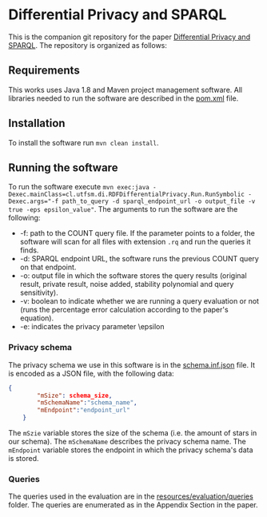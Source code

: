 # Differential Privacy and SPARQL

This is the companion git repository for the paper [Differential Privacy and SPARQL](http://www.semantic-web-journal.net/content/differential-privacy-and-sparql-0). The repository is organized as follows:

## Requirements

This works uses Java 1.8 and Maven project management software. All libraries needed to run the software are described in the [pom.xml](pom.xml) file.

## Installation

To install the software run `mvn clean install`. 

## Running the software

To run the software execute ```mvn exec:java -Dexec.mainClass=cl.utfsm.di.RDFDifferentialPrivacy.Run.RunSymbolic -Dexec.args="-f path_to_query -d sparql_endpoint_url -o output_file -v true -eps epsilon_value"```. The arguments to run the software are the following:

 * -f: path to the COUNT query file. If the parameter points to a folder, the software will scan for all files with extension `.rq` and run the queries it finds.
 * -d: SPARQL endpoint URL, the software runs the previous COUNT query on that endpoint. 
 * -o: output file in which the software stores the query results (original result, private result, noise added, stability polynomial and query sensitivity).
 * -v: boolean to indicate whether we are running a query evaluation or not (runs the percentage error calculation according to the paper's equation).
 * -e: indicates the privacy parameter \epsilon 


### Privacy schema 

The privacy schema we use in this software is in the [schema.inf.json](resources/schema.info.json) file. It is encoded as a JSON file, with the following data:

```json
{
        "mSize": schema_size,
        "mSchemaName":"schema_name",
        "mEndpoint":"endpoint_url"
    }
```
The `mSzie` variable stores the size of the schema (i.e. the amount of stars in our schema). The `mSchemaName` describes the privacy schema name. The `mEndpoint` variable stores the endpoint in which the privacy schema's data is stored.


### Queries

The queries used in the evaluation are in the [resources/evaluation/queries](resources/evaluation/queries) folder. The queries are enumerated as in the Appendix Section in the paper.

